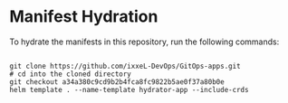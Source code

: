 
# Manifest Hydration

To hydrate the manifests in this repository, run the following commands:

```shell

git clone https://github.com/ixxeL-DevOps/GitOps-apps.git
# cd into the cloned directory
git checkout a34a380c9cd9b2b4fca8fc9822b5ae0f37a80b0e
helm template . --name-template hydrator-app --include-crds
```